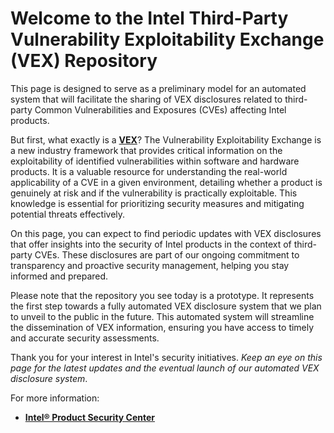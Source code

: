 # Welcome to the Intel Third-Party Vulnerability Exploitability Exchange (VEX) Repository 
This page is designed to serve as a preliminary model for an automated system that will facilitate the sharing of VEX disclosures related to third-party Common Vulnerabilities and Exposures (CVEs) affecting Intel products.

But first, what exactly is a **[VEX](https://www.cisa.gov/sites/default/files/2023-04/minimum-requirements-for-vex-508c.pdf)**? The Vulnerability Exploitability Exchange is a new industry framework that provides critical information on the exploitability of identified vulnerabilities within software and hardware products. It is a valuable resource for understanding the real-world applicability of a CVE in a given environment, detailing whether a product is genuinely at risk and if the vulnerability is practically exploitable. This knowledge is essential for prioritizing security measures and mitigating potential threats effectively.

On this page, you can expect to find periodic updates with VEX disclosures that offer insights into the security of Intel products in the context of third-party CVEs. These disclosures are part of our ongoing commitment to transparency and proactive security management, helping you stay informed and prepared.

Please note that the repository you see today is a prototype. It represents the first step towards a fully automated VEX disclosure system that we plan to unveil to the public in the future. This automated system will streamline the dissemination of VEX information, ensuring you have access to timely and accurate security assessments.

Thank you for your interest in Intel's security initiatives. _Keep an eye on this page for the latest updates and the eventual launch of our automated VEX disclosure system_.

For more information:
- **[Intel® Product Security Center](https://www.intel.com/content/www/us/en/security-center/default.html)**

